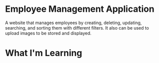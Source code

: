 # Employee Management Application

A website that manages employees by creating, deleting, updating, searching, and sorting them with different filters. It also can be used to upload images to be stored and displayed. 

# What I'm Learning
